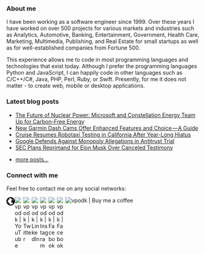 ### About me

I have been working as a software engineer since 1999. Over these years I have worked on over 500 projects for various markets and industries such as Analytics, Automotive, Banking, Entertainment, Government, Health Care, Marketing, Multimedia, Publishing, and Real Estate for small startups as well as for well-established companies from Fortune 500.

This experience allows me to code in most programming languages and technologies that exist today. Although I prefer the programming languages Python and JavaScript, I can happily code in other languages such as C/C++/C#, Java, PHP, Perl, Ruby, or Swift. Presently, for me it does not matter - to create web, mobile or desktop applications.

### Latest blog posts

<!-- BLOG-POST-LIST:START -->
- [The Future of Nuclear Power: Microsoft and Constellation Energy Team Up for Carbon-Free Energy](https://medium.com/majordigest/the-future-of-nuclear-power-microsoft-and-constellation-energy-team-up-for-carbon-free-energy-25108c0662cb?source=rss-22947912adc0------2)
- [New Garmin Dash Cams Offer Enhanced Features and Choice — A Guide](https://medium.com/majordigest/new-garmin-dash-cams-offer-enhanced-features-and-choice-a-guide-ca64b7a7defb?source=rss-22947912adc0------2)
- [Cruise Resumes Robotaxi Testing in California After Year-Long Hiatus](https://medium.com/majordigest/cruise-resumes-robotaxi-testing-in-california-after-year-long-hiatus-e8b5dd24665c?source=rss-22947912adc0------2)
- [Google Defends Against Monopoly Allegations in Antitrust Trial](https://medium.com/majordigest/google-defends-against-monopoly-allegations-in-antitrust-trial-a939d890cf2d?source=rss-22947912adc0------2)
- [SEC Plans Reprimand for Elon Musk Over Canceled Testimony](https://medium.com/majordigest/sec-plans-reprimand-for-elon-musk-over-canceled-testimony-29e6ab5d42f5?source=rss-22947912adc0------2)
<!-- BLOG-POST-LIST:END -->
- [more posts...](https://medium.com/@vpodk)

### Connect with me
Feel free to contact me on any social networks:

[<img align="left" alt="vpodk.com" width="22px" src="https://raw.githubusercontent.com/iconic/open-iconic/master/svg/globe.svg" />][website]
[<img align="left" alt="vpodk | YouTube" width="22px" src="https://cdn.jsdelivr.net/npm/simple-icons@v3/icons/youtube.svg" />][youtube]
[<img align="left" alt="vpodk | Twitter" width="22px" src="https://cdn.jsdelivr.net/npm/simple-icons@v3/icons/twitter.svg" />][twitter]
[<img align="left" alt="vpodk | LinkedIn" width="22px" src="https://cdn.jsdelivr.net/npm/simple-icons@v3/icons/linkedin.svg" />][linkedin]
[<img align="left" alt="vpodk | Instagram" width="22px" src="https://cdn.jsdelivr.net/npm/simple-icons@v3/icons/instagram.svg" />][instagram]
[<img align="left" alt="vpodk | Facebook" width="22px" src="https://cdn.jsdelivr.net/npm/simple-icons@v3/icons/facebook.svg" />][facebook]
[<img align="left" alt="vpodk | Facebook" width="22px" src="https://cdn.jsdelivr.net/npm/simple-icons@v3/icons/medium.svg" />][medium]
[<img align="left" alt="vpodk | Buy me a coffee" height="24px" src="https://cdn.buymeacoffee.com/buttons/default-yellow.png" />][buymeacoffee]
<br>

<!-- Meta data -->
[website]: https://vpodk.com
[twitter]: https://twitter.com/vpodk
[youtube]: https://youtube.com/@vpodk
[instagram]: https://instagram.com/vpodk
[linkedin]: https://linkedin.com/in/vpodk
[facebook]: https://facebook.com/vpodk
[medium]: https://medium.com/@vpodk
[buymeacoffee]: https://www.buymeacoffee.com/vpodk
